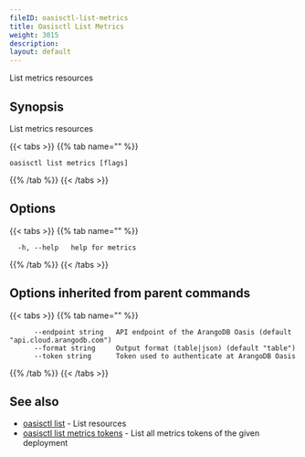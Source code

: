 ```yaml
---
fileID: oasisctl-list-metrics
title: Oasisctl List Metrics
weight: 3015
description: 
layout: default
---
```

List metrics resources

## Synopsis

List metrics resources

{{< tabs >}}
{{% tab name="" %}}
```
oasisctl list metrics [flags]
```
{{% /tab %}}
{{< /tabs >}}

## Options

{{< tabs >}}
{{% tab name="" %}}
```
  -h, --help   help for metrics
```
{{% /tab %}}
{{< /tabs >}}

## Options inherited from parent commands

{{< tabs >}}
{{% tab name="" %}}
```
      --endpoint string   API endpoint of the ArangoDB Oasis (default "api.cloud.arangodb.com")
      --format string     Output format (table|json) (default "table")
      --token string      Token used to authenticate at ArangoDB Oasis
```
{{% /tab %}}
{{< /tabs >}}

## See also

* [oasisctl list]()	 - List resources
* [oasisctl list metrics tokens](oasisctl-list-metrics-tokens)	 - List all metrics tokens of the given deployment

